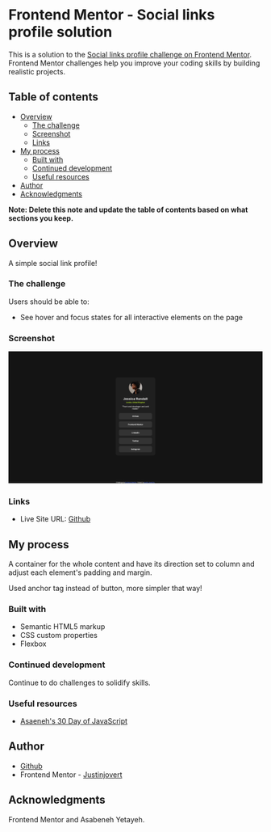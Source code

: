 # Frontend Mentor - Social links profile solution

This is a solution to the [Social links profile challenge on Frontend Mentor](https://www.frontendmentor.io/challenges/social-links-profile-UG32l9m6dQ). Frontend Mentor challenges help you improve your coding skills by building realistic projects. 

## Table of contents

- [Overview](#overview)
  - [The challenge](#the-challenge)
  - [Screenshot](#screenshot)
  - [Links](#links)
- [My process](#my-process)
  - [Built with](#built-with)
  - [Continued development](#continued-development)
  - [Useful resources](#useful-resources)
- [Author](#author)
- [Acknowledgments](#acknowledgments)

**Note: Delete this note and update the table of contents based on what sections you keep.**

## Overview

A simple social link profile!

### The challenge

Users should be able to:

- See hover and focus states for all interactive elements on the page

### Screenshot

![Screenshot Desktop](./design/screenshot-desktop.png)

### Links

- Live Site URL: [Github](https://justinjovert.github.io/Social-links-profile)

## My process

 A container for the whole content and have its direction set to column and adjust each element's padding and margin.

 Used anchor tag instead of button, more simpler that way!

### Built with

- Semantic HTML5 markup
- CSS custom properties
- Flexbox



### Continued development

Continue to do challenges to solidify skills.


### Useful resources

- [Asaeneh's 30 Day of JavaScript](https://github.com/Asabeneh/30-Days-Of-JavaScript)

## Author

- [Github](https://github.com/Justinjovert/)
- Frontend Mentor - [Justinjovert](https://www.frontendmentor.io/profile/Justinjovert)

## Acknowledgments

Frontend Mentor and Asabeneh Yetayeh.